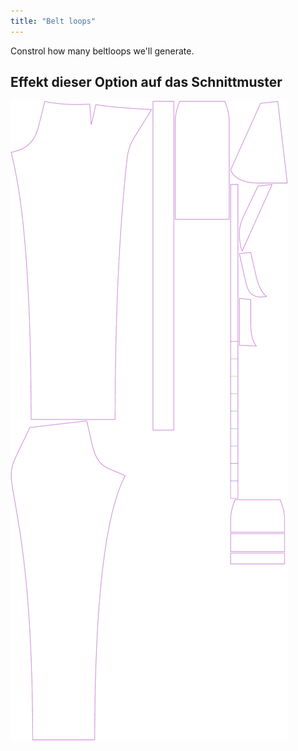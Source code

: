 ```yaml
---
title: "Belt loops"
---
```


Constrol how many beltloops we'll generate.

## Effekt dieser Option auf das Schnittmuster

![This image shows the effect of this option by superimposing several variants that have a different value for this option](charlie_beltloops_sample.svg "Effect of this option on the pattern")
